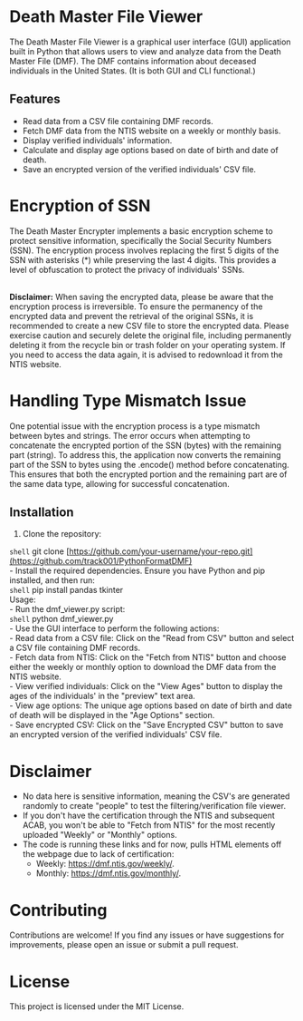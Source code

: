 # Death Master File Viewer

The Death Master File Viewer is a graphical user interface (GUI) application built in Python that allows users to view and analyze data from the Death Master File (DMF). The DMF contains information about deceased individuals in the United States. (It is both GUI and CLI functional.)

## Features

- Read data from a CSV file containing DMF records.
- Fetch DMF data from the NTIS website on a weekly or monthly basis.
- Display verified individuals' information.
- Calculate and display age options based on date of birth and date of death.
- Save an encrypted version of the verified individuals' CSV file.

# Encryption of SSN
The Death Master Encrypter implements a basic encryption scheme to protect sensitive information, specifically the Social Security Numbers (SSN). The encryption process involves replacing the first 5 digits of the SSN with asterisks (*) while preserving the last 4 digits. This provides a level of obfuscation to protect the privacy of individuals' SSNs.

<br> **Disclaimer:** When saving the encrypted data, please be aware that the encryption process is irreversible. To ensure the permanency of the encrypted data and prevent the retrieval of the original SSNs, it is recommended to create a new CSV file to store the encrypted data. Please exercise caution and securely delete the original file, including permanently deleting it from the recycle bin or trash folder on your operating system. If you need to access the data again, it is advised to redownload it from the NTIS website.

# Handling Type Mismatch Issue
One potential issue with the encryption process is a type mismatch between bytes and strings. The error occurs when attempting to concatenate the encrypted portion of the SSN (bytes) with the remaining part (string). To address this, the application now converts the remaining part of the SSN to bytes using the .encode() method before concatenating. This ensures that both the encrypted portion and the remaining part are of the same data type, allowing for successful concatenation.

## Installation

1. Clone the repository:

```shell```
git clone [https://github.com/your-username/your-repo.git](https://github.com/track001/PythonFormatDMF)
<br>- Install the required dependencies. Ensure you have Python and pip installed, and then run:
<br>```shell```
pip install pandas tkinter
<br>Usage:
<br>- Run the dmf_viewer.py script:
<br>```shell```
python dmf_viewer.py
<br>- Use the GUI interface to perform the following actions:
<br>- Read data from a CSV file: Click on the "Read from CSV" button and select a CSV file containing DMF records.
<br>- Fetch data from NTIS: Click on the "Fetch from NTIS" button and choose either the weekly or monthly option to download the DMF data from the NTIS website.
<br>- View verified individuals: Click on the "View Ages" button to display the ages of the individuals' in the "preview" text area.
<br> - View age options: The unique age options based on date of birth and date of death will be displayed in the "Age Options" section.
<br>- Save encrypted CSV: Click on the "Save Encrypted CSV" button to save an encrypted version of the verified individuals' CSV file.

# Disclaimer
- No data here is sensitive information, meaning the CSV's are generated randomly to create "people" to test the filtering/verification file viewer.
- If you don't have the certification through the NTIS and subsequent ACAB, you won't be able to "Fetch from NTIS" for the most recently uploaded "Weekly" or "Monthly" options.
- The code is running these links and for now, pulls HTML elements off the webpage due to lack of certification:
  - Weekly: https://dmf.ntis.gov/weekly/.
  - Monthly: https://dmf.ntis.gov/monthly/.

# Contributing
Contributions are welcome! If you find any issues or have suggestions for improvements, please open an issue or submit a pull request.

# License
This project is licensed under the MIT License.